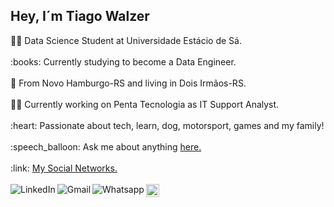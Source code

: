 <h2 align="left">Hey, I´m Tiago Walzer</h2>
👨‍🎓 Data Science Student at Universidade Est&aacute;cio de S&aacute;.
<br /><br />
:books: Currently studying to become a Data Engineer.
<br /><br />
📍 From Novo Hamburgo-RS and living in Dois Irm&#227;os-RS.
<br /><br />
👨‍💼 Currently working on Penta Tecnologia as IT Support Analyst.
<br /><br />
:heart: Passionate about tech, learn, dog, motorsport, games and my family!
<br /><br />
:speech_balloon: Ask me about anything <a href="https://github.com/tiagowalzer/tiagowalzer/issues">here.</a>
<br /><br />
:link: <a href="https://linktr.ee/tiagowalzer">My Social Networks.</a>
<br />
<br />
<a href="https://www.linkedin.com/in/tiagowalzer/">
    <img src="https://img.shields.io/badge/-LinkedIn-blue?style=flat&logo=Linkedin&logoColor=white" title="My Social Network" align="left" alt="LinkedIn">
</a>
<a href="mailto:tiagowalzer@gmail.com">
    <img src="https://img.shields.io/badge/-Gmail-c14438?style=flat&logo=Gmail&logoColor=white" title="Send me an email" align="left" alt="Gmail">
</a>
<a href="https://api.whatsapp.com/send?phone=5551999992580">
    <img src="https://img.shields.io/badge/-Whatsapp-4CA143?style=flat&labelColor=4CA143&logo=whatsapp&logoColor=white" title="Text me" align="left" alt="Whatsapp">
</a>
<a href="https://github.com/tiagowalzer">
    <img src="https://img.shields.io/github/followers/tiagowalzer?label=follow&style=social" height="21" title="Follow me" align="left" alt="GitHub">
</a>
